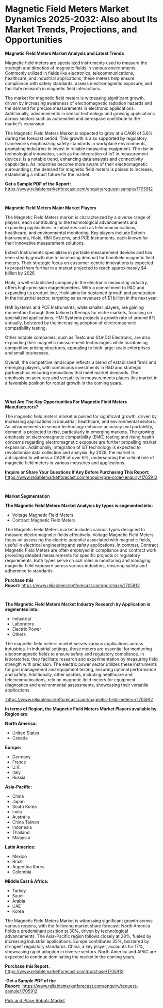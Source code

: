 <p><h1>Magnetic Field Meters Market Dynamics 2025-2032: Also about Its Market Trends, Projections, and Opportunities</h1></p><p><strong>Magnetic Field Meters Market Analysis and Latest Trends</strong></p>
<p><p>Magnetic field meters are specialized instruments used to measure the strength and direction of magnetic fields in various environments. Commonly utilized in fields like electronics, telecommunications, healthcare, and industrial applications, these meters help ensure compliance with safety standards, assess electromagnetic exposure, and facilitate research in magnetic field interactions. </p><p>The market for magnetic field meters is witnessing significant growth, driven by increasing awareness of electromagnetic radiation hazards and the demand for precise measurements in electronic applications. Additionally, advancements in sensor technology and growing applications across sectors such as automotive and aerospace contribute to the market's expansion. </p><p>The Magnetic Field Meters Market is expected to grow at a CAGR of 5.8% during the forecast period. This growth is also supported by regulatory frameworks emphasizing safety standards in workplace environments, prompting industries to invest in reliable measuring equipment. The rise in technological innovation, such as the integration of IoT in measurement devices, is a notable trend, enhancing data analysis and connectivity capabilities. As industries become more aware of their electromagnetic surroundings, the demand for magnetic field meters is poised to increase, establishing a robust future for the market.</p></p>
<p><strong>Get a Sample PDF of the Report:&nbsp;</strong> <a href="https://www.reliablemarketforecast.com/enquiry/request-sample/1705912?utm_campaign=2219&utm_medium=2&utm_source=Github&utm_content=ia&utm_term=22022025&utm_id=magnetic-field-meters">https://www.reliablemarketforecast.com/enquiry/request-sample/1705912</a></p>
<p>&nbsp;</p>
<p><strong>Magnetic Field Meters Major Market Players</strong></p>
<p><p>The Magnetic Field Meters market is characterized by a diverse range of players, each contributing to the technological advancements and expanding applications in industries such as telecommunications, healthcare, and environmental monitoring. Key players include Extech Instruments, Hioki, HMI Systems, and PCE Instruments, each known for their innovative measurement solutions.</p><p>Extech Instruments specializes in portable measurement devices and has seen steady growth due to increasing demand for handheld magnetic field meters. Their strategic focus on customer-centric innovations is expected to propel them further in a market projected to reach approximately $4 billion by 2026.</p><p>Hioki, a well-established company in the electronic measuring industry, offers high-precision magnetometers. With a commitment to R&D and expanding its product line, Hioki aims for sustained growth and penetration in the industrial sector, targeting sales revenues of $1 billion in the next year.</p><p>HMI Systems and PCE Instruments, while smaller players, are gaining momentum through their tailored offerings for niche markets, focusing on specialized applications. HMI Systems projects a growth rate of around 8% annually, bolstered by the increasing adoption of electromagnetic compatibility testing.</p><p>Other notable companies, such as Testo and GOnDO Electronic, are also expanding their magnetic measurement technologies while maintaining competitive pricing structures, appealing to both large-scale enterprises and small businesses.</p><p>Overall, the competitive landscape reflects a blend of established firms and emerging players, with continuous investments in R&D and strategic partnerships ensuring innovations that meet market demands. The emphasis on accuracy and versatility in measurements places this market in a favorable position for robust growth in the coming years.</p></p>
<p>&nbsp;</p>
<p><strong>What Are The Key Opportunities For Magnetic Field Meters Manufacturers?</strong></p>
<p><p>The magnetic field meters market is poised for significant growth, driven by increasing applications in industrial, healthcare, and environmental sectors. As advancements in sensor technology enhance accuracy and portability, demand is projected to rise, particularly in emerging markets. The growing emphasis on electromagnetic compatibility (EMC) testing and rising health concerns regarding electromagnetic exposure are further propelling market expansion. Additionally, integration of IoT technology is expected to revolutionize data collection and analysis. By 2028, the market is anticipated to witness a CAGR of over 6%, underscoring the critical role of magnetic field meters in various industries and applications.</p></p>
<p><strong>Inquire or Share Your Questions If Any Before Purchasing This Report:</strong> <a href="https://www.reliablemarketforecast.com/enquiry/pre-order-enquiry/1705912?utm_campaign=2219&utm_medium=2&utm_source=Github&utm_content=ia&utm_term=22022025&utm_id=magnetic-field-meters">https://www.reliablemarketforecast.com/enquiry/pre-order-enquiry/1705912</a></p>
<p>&nbsp;</p>
<p><strong>Market Segmentation</strong></p>
<p><strong>The Magnetic Field Meters Market Analysis by types is segmented into:</strong></p>
<p><ul><li>Voltage Magnetic Field Meters</li><li>Contract Magnetic Field Meters</li></ul></p>
<p><p>The Magnetic Field Meters market includes various types designed to measure electromagnetic fields effectively. Voltage Magnetic Field Meters focus on assessing the electric potential associated with magnetic fields, useful in electrical engineering and safety applications. In contrast, Contract Magnetic Field Meters are often employed in compliance and contract work, providing detailed measurements for specific projects or regulatory requirements. Both types serve crucial roles in monitoring and managing magnetic field exposure across various industries, ensuring safety and adherence to standards.</p></p>
<p><strong>Purchase this Report:&nbsp;</strong><a href="https://www.reliablemarketforecast.com/purchase/1705912?utm_campaign=2219&utm_medium=2&utm_source=Github&utm_content=ia&utm_term=22022025&utm_id=magnetic-field-meters">https://www.reliablemarketforecast.com/purchase/1705912</a></p>
<p>&nbsp;</p>
<p><strong>The Magnetic Field Meters Market Industry Research by Application is segmented into:</strong></p>
<p><ul><li>Industrial</li><li>Laboratory</li><li>Electric Power</li><li>Others</li></ul></p>
<p><p>The magnetic field meters market serves various applications across industries. In industrial settings, these meters are essential for monitoring electromagnetic fields to ensure safety and regulatory compliance. In laboratories, they facilitate research and experimentation by measuring field strength with precision. The electric power sector utilizes these instruments for grid management and equipment testing, ensuring optimal performance and safety. Additionally, other sectors, including healthcare and telecommunications, rely on magnetic field meters for equipment diagnostics and environmental assessments, showcasing their versatile applications.</p></p>
<p><a href="https://www.reliablemarketforecast.com/magnetic-field-meters-r1705912?utm_campaign=2219&utm_medium=2&utm_source=Github&utm_content=ia&utm_term=22022025&utm_id=magnetic-field-meters">&nbsp;https://www.reliablemarketforecast.com/magnetic-field-meters-r1705912</a></p>
<p><strong>In terms of Region, the Magnetic Field Meters Market Players available by Region are:</strong></p>
<p>
    <p> <strong> North America: </strong>
        <ul>
            <li>United States</li>
            <li>Canada</li>
        </ul>
        </p> 
    <p> <strong> Europe: </strong>
        <ul>
            <li>Germany</li>
            <li>France</li>
            <li>U.K.</li>
            <li>Italy</li>
            <li>Russia</li>
        </ul>
        </p> 
    <p> <strong> Asia-Pacific: </strong>
        <ul>
            <li>China</li>
            <li>Japan</li>
            <li>South Korea</li>
            <li>India</li>
            <li>Australia</li>
            <li>China Taiwan</li>
            <li>Indonesia</li>
            <li>Thailand</li>
            <li>Malaysia</li>
        </ul>
        </p> 
    <p> <strong> Latin America: </strong>
        <ul>
            <li>Mexico</li>
            <li>Brazil</li>
            <li>Argentina Korea</li>
            <li>Colombia</li>
        </ul>
        </p> 
    <p> <strong> Middle East & Africa: </strong>
        <ul>
            <li>Turkey</li>
            <li>Saudi</li>
            <li>Arabia</li>
            <li>UAE</li>
            <li>Korea</li>
        </ul>
    </p>
    </p>
<p><p>The Magnetic Field Meters Market is witnessing significant growth across various regions, with the following market share forecast: North America holds a predominant position at 30%, driven by technological advancements. The Asia-Pacific region follows closely at 28%, fueled by increasing industrial applications. Europe contributes 25%, bolstered by stringent regulatory standards. China, a key player, accounts for 17%, showcasing rapid adoption in diverse sectors. North America and APAC are expected to continue dominating the market in the coming years.</p></p>
<p><strong>Purchase this Report: </strong><a href="https://www.reliablemarketforecast.com/purchase/1705912?utm_campaign=2219&utm_medium=2&utm_source=Github&utm_content=ia&utm_term=22022025&utm_id=magnetic-field-meters">https://www.reliablemarketforecast.com/purchase/1705912</a></p>
<p>&nbsp;<strong>Get a Sample PDF of the Report:&nbsp;&nbsp;</strong><a href="https://www.reliablemarketforecast.com/enquiry/request-sample/1705912?utm_campaign=2219&utm_medium=2&utm_source=Github&utm_content=ia&utm_term=22022025&utm_id=magnetic-field-meters">https://www.reliablemarketforecast.com/enquiry/request-sample/1705912</a></p>
<p><strong></strong></p>
<p><p><a href="https://github.com/suleimannichelle7/Market-Research-Report-List-1/blob/main/pick-and-place-robots-market.md?utm_campaign=2219&utm_medium=2&utm_source=Github&utm_content=ia&utm_term=22022025&utm_id=magnetic-field-meters">Pick and Place Robots Market</a></p></p>
